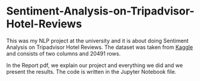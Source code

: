 # Sentiment-Analysis-on-Tripadvisor-Hotel-Reviews

This was my NLP project at the university and it is about doing Sentiment Analysis on Tripadvisor Hotel Reviews. The dataset was taken from <a href= "https://www.kaggle.com/datasets/andrewmvd/trip-advisor-hotel-reviews">Kaggle </a> and consists of two columns and 20491 rows.

In the Report pdf, we explain our project and everything we did and we present the results. The code is written in the Jupyter Notebook file.
